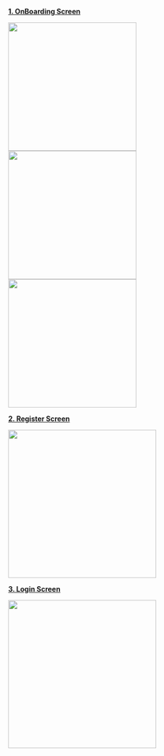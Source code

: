**[1. OnBoarding Screen](url)**

<img src="https://user-images.githubusercontent.com/58812384/176411576-8f20e7f0-f72c-4240-9254-ba7d5654d343.jpg" width="260"/> <img src="https://user-images.githubusercontent.com/58812384/176411568-b2e5e3d8-f2ce-490b-b8f9-60433392b5e6.jpg" width="260"/> <img src="https://user-images.githubusercontent.com/58812384/176411564-9d48ad81-1b65-42b8-bee7-8e5c76d708df.jpg" width="260"/>



**[2. Register Screen](url)**

<img src="https://user-images.githubusercontent.com/58812384/176411536-c7d669f2-5016-45d2-8ab6-76d286449533.jpg" width="300"/>



**[3. Login Screen](url)**

<img src="https://user-images.githubusercontent.com/58812384/176411548-d30ee558-e993-4eac-ac52-fd0c18014368.jpg" width="300"/>
